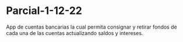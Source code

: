 # Parcial-1-12-22
App de cuentas bancarias la cual permita consignar y retirar fondos de cada una de las cuentas actualizando saldos y intereses.
